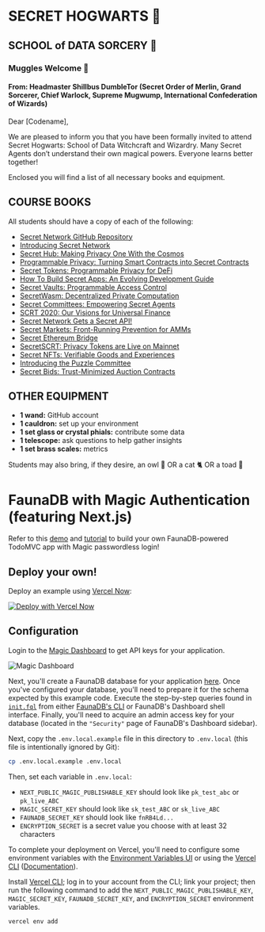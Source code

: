 # SECRET HOGWARTS 🏰
## SCHOOL of DATA SORCERY 🧙
### Muggles Welcome 💖

#### From: Headmaster Shillbus DumbleTor (Secret Order of Merlin, Grand Sorcerer, Chief Warlock, Supreme Mugwump, International Confederation of Wizards)

Dear [Codename],

We are pleased to inform you that you have been formally invited to attend Secret Hogwarts: School of Data Witchcraft and Wizardry. Many Secret Agents don’t understand their own magical powers. Everyone learns better together!

Enclosed you will find a list of all necessary books and equipment.


## COURSE BOOKS

All students should have a copy of each of the following:

- [Secret Network GitHub Repository](https://github.com/enigmampc/SecretNetwork)
- [Introducing Secret Network](https://blog.scrt.network/introducing-secret-network)
- [Secret Hub: Making Privacy One With the Cosmos](https://blog.scrt.network/secret-hub)
- [Programmable Privacy: Turning Smart Contracts into Secret Contracts](https://blog.scrt.network/programmable-privacy)
- [Secret Tokens: Programmable Privacy for DeFi](https://blog.scrt.network/secret-tokens-programmable-privacy-for-defi)
- [How To Build Secret Apps: An Evolving Development Guide](https://blog.scrt.network/how-to-build-secret-apps)
- [Secret Vaults: Programmable Access Control](https://blog.scrt.network/secret-vaults-programmable-access-control)
- [SecretWasm: Decentralized Private Computation](https://blog.scrt.network/secretwasm-decentralized-private-computation)
- [Secret Committees: Empowering Secret Agents](https://blog.scrt.network/secret-committees-empowering-secret-agents)
- [SCRT 2020: Our Visions for Universal Finance](https://blog.scrt.network/secret-2020-defi)
- [Secret Network Gets a Secret API!](https://blog.scrt.network/secret-api)
- [Secret Markets: Front-Running Prevention for AMMs](https://blog.scrt.network/secret-markets-front-running-prevention)
- [Secret Ethereum Bridge](https://blog.scrt.network/secret-ethereum-bridge-privacy)
- [SecretSCRT: Privacy Tokens are Live on Mainnet](https://blog.scrt.network/secret-scrt-privacy-tokens-mainnet)
- [Secret NFTs: Verifiable Goods and Experiences](https://blog.scrt.network/secret-nfts)
- [Introducing the Puzzle Committee](https://blog.scrt.network/the-puzzle-committee)
- [Secret Bids: Trust-Minimized Auction Contracts](https://blog.scrt.network/secret-auctions)


## OTHER EQUIPMENT
- **1 wand:** GitHub account
- **1 cauldron:** set up your environment
- **1 set glass or crystal phials:** contribute some data
- **1 telescope:** ask questions to help gather insights
- **1 set brass scales:** metrics

Students may also bring, if they desire, an owl 🦉 OR a cat 🐈 OR a toad 🐸


# FaunaDB with Magic Authentication (featuring Next.js)

Refer to this [demo](https://example-nextjs-faunadb-todomvc.vercel.app/login) and [tutorial](https://docs.magic.link/integrations/todomvc) to build your own FaunaDB-powered TodoMVC app with Magic passwordless login!

## Deploy your own!

Deploy an example using [Vercel Now](https://vercel.com/docs/now-cli#commands/overview/basic-usage):

[![Deploy with Vercel Now](https://vercel.com/button)](https://vercel.com/new/git/external?repository-url=https%3A%2F%2Fgithub.com%2Fmagiclabs%2Fexample-nextjs-faunadb-todomvc&env=NEXT_PUBLIC_MAGIC_PUBLISHABLE_KEY,MAGIC_SECRET_KEY,FAUNADB_SECRET_KEY,ENCRYPTION_SECRET)

## Configuration

Login to the [Magic Dashboard](https://dashboard.magic.link) to get API keys for your application.

![Magic Dashboard](https://gblobscdn.gitbook.com/assets%2F-M1XNjqusnKyXZc7t7qQ%2F-M3HsSftOAghkNs-ttU3%2F-M3HsllfdwdDmeFXBK3U%2Fdashboard-pk.png?alt=media&token=4d6e7543-ae20-4355-951c-c6421b8f1b5f)

Next, you'll create a FaunaDB database for your application [here](https://dashboard.fauna.com/db-new/). Once you've configured your database, you'll need to prepare it for the schema expected by this example code. Execute the step-by-step queries found in [`init.fql`](./init.fql) from either [FaunaDB's CLI](https://github.com/fauna/fauna-shell) or FaunaDB's Dashboard shell interface. Finally, you'll need to acquire an admin access key for your database (located in the `"Security"` page of FaunaDB's Dashboard sidebar).

Next, copy the `.env.local.example` file in this directory to `.env.local` (this file is intentionally ignored by Git):

```bash
cp .env.local.example .env.local
```

Then, set each variable in `.env.local`:

- `NEXT_PUBLIC_MAGIC_PUBLISHABLE_KEY` should look like `pk_test_abc` or `pk_live_ABC`
- `MAGIC_SECRET_KEY` should look like `sk_test_ABC` or `sk_live_ABC`
- `FAUNADB_SECRET_KEY` should look like `fnRB4Ld...`
- `ENCRYPTION_SECRET` is a secret value you choose with at least 32 characters

To complete your deployment on Vercel, you'll need to configure some environment variables with the [Environment Variables UI](https://vercel.com/blog/environment-variables-ui) or using the [Vercel CLI](https://vercel.com/download) ([Documentation](https://vercel.com/docs/cli#commands/env)).

Install [Vercel CLI](https://vercel.com/download); log in to your account from the CLI; link your project; then run the following command to add the `NEXT_PUBLIC_MAGIC_PUBLISHABLE_KEY`, `MAGIC_SECRET_KEY`, `FAUNADB_SECRET_KEY`, and `ENCRYPTION_SECRET` environment variables.

```bash
vercel env add
```
